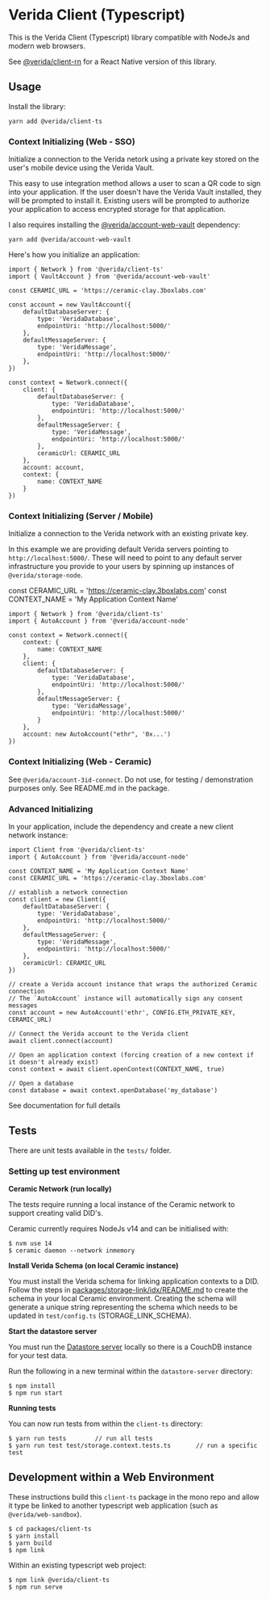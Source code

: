
# Verida Client (Typescript)

This is the Verida Client (Typescript) library compatible with NodeJs and modern web browsers.

See [@verida/client-rn](https://github.com/verida/client-rn) for a React Native version of this library.

## Usage

Install the library:

```
yarn add @verida/client-ts
```

### Context Initializing (Web - SSO)

Initialize a connection to the Verida netork using a private key stored on the user's mobile device using the Verida Vault.

This easy to use integration method allows a user to scan a QR code to sign into your application. If the user doesn't have the Verida Vault installed, they will be prompted to install it. Existing users will be prompted to authorize your application to access encrypted storage for that application.

I also requires installing the [@verida/account-web-vault](packages/account-web-vault) dependency:

```
yarn add @verida/account-web-vault
```

Here's how you initialize an application:

```
import { Network } from '@verida/client-ts'
import { VaultAccount } from '@verida/account-web-vault'

const CERAMIC_URL = 'https://ceramic-clay.3boxlabs.com'

const account = new VaultAccount({
    defaultDatabaseServer: {
        type: 'VeridaDatabase',
        endpointUri: 'http://localhost:5000/'
    },
    defaultMessageServer: {
        type: 'VeridaMessage',
        endpointUri: 'http://localhost:5000/'
    },
})

const context = Network.connect({
    client: {
        defaultDatabaseServer: {
            type: 'VeridaDatabase',
            endpointUri: 'http://localhost:5000/'
        },
        defaultMessageServer: {
            type: 'VeridaMessage',
            endpointUri: 'http://localhost:5000/'
        },
        ceramicUrl: CERAMIC_URL
    },
    account: account,
    context: {
        name: CONTEXT_NAME
    }
})
```

### Context Initializing (Server / Mobile)

Initialize a connection to the Verida network with an existing private key.

In this example we are providing default Verida servers pointing to `http://localhost:5000/`. These will need to point to any default server infrastructure you provide to your users by spinning up instances of `@verida/storage-node`.

const CERAMIC_URL = 'https://ceramic-clay.3boxlabs.com'
const CONTEXT_NAME = 'My Application Context Name'

```
import { Network } from '@verida/client-ts'
import { AutoAccount } from '@verida/account-node'
  
const context = Network.connect({
    context: {
        name: CONTEXT_NAME
    },
    client: {
        defaultDatabaseServer: {
            type: 'VeridaDatabase',
            endpointUri: 'http://localhost:5000/'
        },
        defaultMessageServer: {
            type: 'VeridaMessage',
            endpointUri: 'http://localhost:5000/'
        }
    },
    account: new AutoAccount("ethr", '0x...')
})

```

### Context Initializing (Web - Ceramic)

See `@verida/account-3id-connect`. Do not use, for testing / demonstration purposes only. See README.md in the package.

### Advanced Initializing

In your application, include the dependency and create a new client network instance:

```
import Client from '@verida/client-ts'
import { AutoAccount } from '@verida/account-node'

const CONTEXT_NAME = 'My Application Context Name'
const CERAMIC_URL = 'https://ceramic-clay.3boxlabs.com'

// establish a network connection
const client = new Client({
    defaultDatabaseServer: {
        type: 'VeridaDatabase',
        endpointUri: 'http://localhost:5000/'
    },
    defaultMessageServer: {
        type: 'VeridaMessage',
        endpointUri: 'http://localhost:5000/'
    },
    ceramicUrl: CERAMIC_URL
})

// create a Verida account instance that wraps the authorized Ceramic connection
// The `AutoAccount` instance will automatically sign any consent messages
const account = new AutoAccount('ethr', CONFIG.ETH_PRIVATE_KEY, CERAMIC_URL)

// Connect the Verida account to the Verida client
await client.connect(account)

// Open an application context (forcing creation of a new context if it doesn't already exist)
const context = await client.openContext(CONTEXT_NAME, true)

// Open a database
const database = await context.openDatabase('my_database')
```

See documentation for full details

## Tests

There are unit tests available in the `tests/` folder.

### Setting up test environment

**Ceramic Network (run locally)**

The tests require running a local instance of the Ceramic network to support creating valid DID's.

Ceramic currently requires NodeJs v14 and can be initialised with:

```
$ nvm use 14
$ ceramic daemon --network inmemory
```

**Install Verida Schema (on local Ceramic instance)**

You must install the Verida schema for linking application contexts to a DID. Follow the steps in [packages/storage-link/idx/README.md](storage-link/idx/README.md) to create the schema in your local Ceramic environment. Creating the schema will generate a unique string representing the schema which needs to be updated in `test/config.ts` (STORAGE_LINK_SCHEMA).

**Start the datastore server**

You must run the [Datastore server](https://github.com/verida/datastore-server) locally so there is a CouchDB instance for your test data.

Run the following in a new terminal within the `datastore-server` directory:

```
$ npm install
$ npm run start
```

**Running tests**

You can now run tests from within the `client-ts` directory:

```
$ yarn run tests        // run all tests
$ yarn run test test/storage.context.tests.ts       // run a specific test
```

## Development within a Web Environment

These instructions build this `client-ts` package in the mono repo and allow it type be linked to another typescript web application (such as `@verida/web-sandbox`).

```
$ cd packages/client-ts
$ yarn install
$ yarn build
$ npm link
```

Within an existing typescript web project:

```
$ npm link @verida/client-ts
$ npm run serve
```